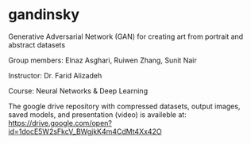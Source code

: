 # gandinsky
Generative Adversarial Network (GAN) for creating art from portrait and abstract datasets

Group members: Elnaz Asghari, Ruiwen Zhang, Sunit Nair

Instructor: Dr. Farid Alizadeh

Course: Neural Networks & Deep Learning

The google drive repository with compressed datasets, output images, saved models, and presentation (video) is availeble at:
https://drive.google.com/open?id=1docE5W2sFkcV_BWgjkK4m4CdMt4Xx42O
